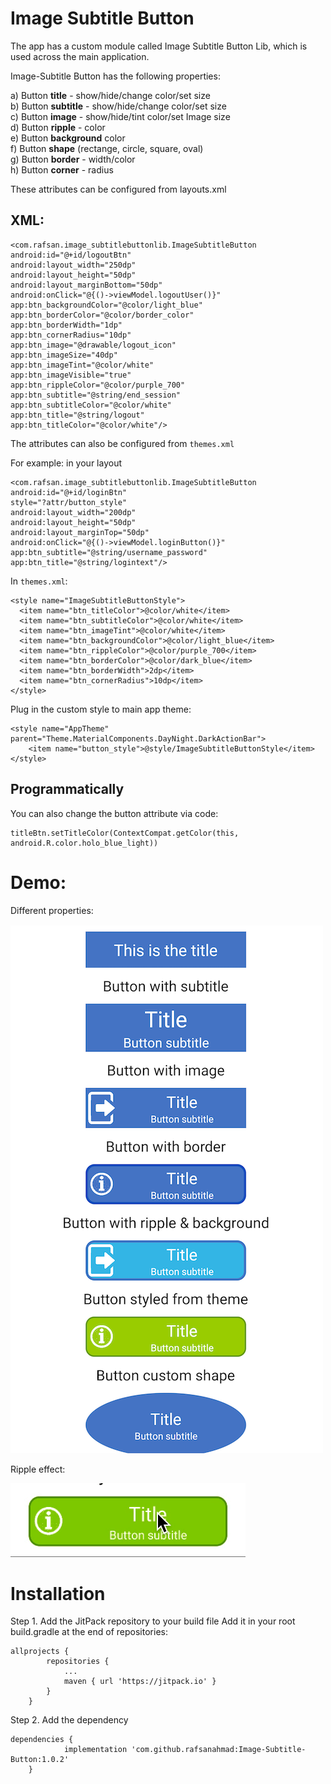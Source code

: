 # Image Subtitle Button
The app has a custom module called Image Subtitle Button Lib, which is used across the main application.

Image-Subtitle Button has the following properties:

a) Button **title** - show/hide/change color/set size\
b) Button **subtitle** - show/hide/change color/set size\
c) Button **image** - show/hide/tint color/set Image size\
d) Button **ripple** - color\
e) Button **background** color\
f) Button **shape** (rectange, circle, square, oval)\
g) Button **border** - width/color\
h) Button **corner** - radius

These attributes can be configured from layouts.xml

## **XML**:
```
<com.rafsan.image_subtitlebuttonlib.ImageSubtitleButton
android:id="@+id/logoutBtn"
android:layout_width="250dp"
android:layout_height="50dp"
android:layout_marginBottom="50dp"
android:onClick="@{()->viewModel.logoutUser()}"
app:btn_backgroundColor="@color/light_blue"
app:btn_borderColor="@color/border_color"
app:btn_borderWidth="1dp"
app:btn_cornerRadius="10dp"
app:btn_image="@drawable/logout_icon"
app:btn_imageSize="40dp"
app:btn_imageTint="@color/white"
app:btn_imageVisible="true"
app:btn_rippleColor="@color/purple_700"
app:btn_subtitle="@string/end_session"
app:btn_subtitleColor="@color/white"
app:btn_title="@string/logout"
app:btn_titleColor="@color/white"/>
```

The attributes can also be configured from `themes.xml`

For example: in your layout
```
<com.rafsan.image_subtitlebuttonlib.ImageSubtitleButton
android:id="@+id/loginBtn"
style="?attr/button_style"
android:layout_width="200dp"
android:layout_height="50dp"
android:layout_marginTop="50dp"
android:onClick="@{()->viewModel.loginButton()}"
app:btn_subtitle="@string/username_password"
app:btn_title="@string/logintext"/>
```

In `themes.xml`:
```
<style name="ImageSubtitleButtonStyle">
  <item name="btn_titleColor">@color/white</item>
  <item name="btn_subtitleColor">@color/white</item>
  <item name="btn_imageTint">@color/white</item>
  <item name="btn_backgroundColor">@color/light_blue</item>
  <item name="btn_rippleColor">@color/purple_700</item>
  <item name="btn_borderColor">@color/dark_blue</item>
  <item name="btn_borderWidth">2dp</item>
  <item name="btn_cornerRadius">10dp</item>
</style>
```

Plug in the custom style to main app theme:
```
<style name="AppTheme" parent="Theme.MaterialComponents.DayNight.DarkActionBar">
	<item name="button_style">@style/ImageSubtitleButtonStyle</item>
</style>
```

## **Programmatically**
You can also change the button attribute via code:
```
titleBtn.setTitleColor(ContextCompat.getColor(this, android.R.color.holo_blue_light))
```

# Demo:
Different properties:

![](images/screenshot.png)

Ripple effect:

![](images/ripple_btn.gif)


# Installation
Step 1. Add the JitPack repository to your build file
Add it in your root build.gradle at the end of repositories:

```	
allprojects {
		repositories {
			...
			maven { url 'https://jitpack.io' }
		}
	} 
```

Step 2. Add the dependency

```
dependencies {
	        implementation 'com.github.rafsanahmad:Image-Subtitle-Button:1.0.2'
	}
```
